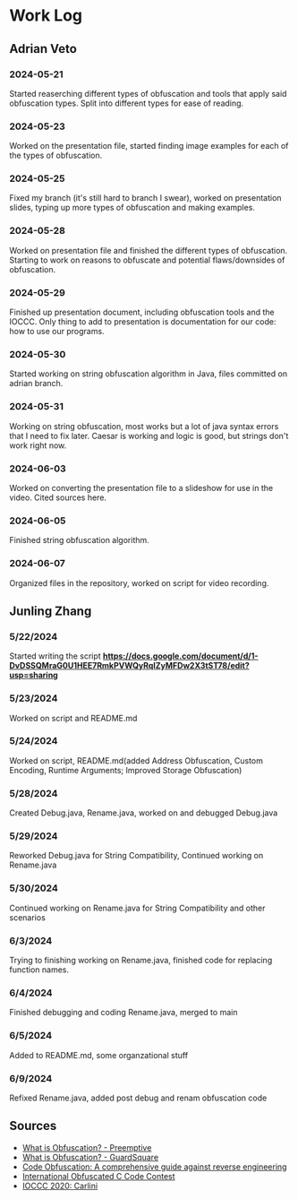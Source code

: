# Work Log

## Adrian Veto

### 2024-05-21

Started reaserching different types of obfuscation and tools that apply said obfuscation types. Split into different types for ease of reading.

### 2024-05-23

Worked on the presentation file, started finding image examples for each of the types of obfuscation.

### 2024-05-25

Fixed my branch (it's still hard to branch I swear), worked on presentation slides, typing up more types of obfuscation and making examples.

### 2024-05-28

Worked on presentation file and finished the different types of obfuscation. Starting to work on reasons to obfuscate and potential flaws/downsides of obfuscation.

### 2024-05-29

Finished up presentation document, including obfuscation tools and the IOCCC. Only thing to add to presentation is documentation for our code: how to use our programs.

### 2024-05-30

Started working on string obfuscation algorithm in Java, files committed on adrian branch.

### 2024-05-31

Working on string obfuscation, most works but a lot of java syntax errors that I need to fix later. Caesar is working and logic is good, but strings don't work right now.

### 2024-06-03

Worked on converting the presentation file to a slideshow for use in the video. Cited sources here.

### 2024-06-05
Finished string obfuscation algorithm.

### 2024-06-07

Organized files in the repository, worked on script for video recording.


## Junling Zhang

### 5/22/2024

Started writing the script
**https://docs.google.com/document/d/1-DvDSSQMraG0U1HEE7RmkPVWQyRqIZyMFDw2X3tST78/edit?usp=sharing**


### 5/23/2024

Worked on script and README.md


### 5/24/2024

Worked on script, README.md(added Address Obfuscation, Custom Encoding, 
Runtime Arguments; Improved Storage Obfuscation)


### 5/28/2024

Created Debug.java, Rename.java, worked on and debugged Debug.java


### 5/29/2024

Reworked Debug.java for String Compatibility, Continued working on Rename.java


### 5/30/2024

Continued working on Rename.java for String Compatibility and other scenarios

### 6/3/2024

Trying to finishing working on Rename.java, finished code for replacing function names.

### 6/4/2024

Finished debugging and coding Rename.java, merged to main


### 6/5/2024

Added to README.md, some organzational stuff

### 6/9/2024

Refixed Rename.java, added post debug and renam obfuscation code

## Sources
- [What is Obfuscation? - Preemptive](https://www.preemptive.com/what-is-obfuscation/#:~:text=Code%20Obfuscation%20is%20the%20process,the%20output%20of%20the%20program.)
- [What is Obfuscation? - GuardSquare](https://www.guardsquare.com/what-is-code-obfuscation)
- [Code Obfuscation: A comprehensive guide against reverse engineering](https://www.appsealing.com/code-obfuscation/)
- [International Obfuscated C Code Contest](https://www.ioccc.org/)
- [IOCCC 2020: Carlini](https://www.ioccc.org/2020/carlini/index.html)
